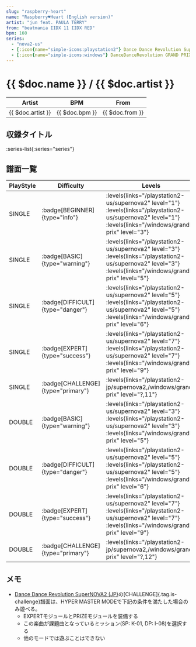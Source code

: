 ```yaml
---
slug: "raspberry-heart"
name: "Raspberry♥Heart (English version)"
artist: "jun feat. PAULA TERRY"
from: "beatmania IIDX 11 IIDX RED"
bpm: 160
series:
  - "nova2-us"
  - [:icon{name="simple-icons:playstation2"} Dance Dance Revolution SuperNOVA2 :icon{name="flag:jp-4x3"}](/playstation2-jp/supernova2)
  - [:icon{name="simple-icons:windows"} DanceDanceRevolution GRAND PRIX (グランプリプレー)](/windows/grand-prix)
---
```


# {{ $doc.name }} / {{ $doc.artist }}

|Artist|BPM|From|
|------|---|----|
|{{ $doc.artist }}|{{ $doc.bpm }}|{{ $doc.from }}|

## 収録タイトル

:series-list{:series="series"}

## 譜面一覧

|PlayStyle|Difficulty|Levels|Notes|Movie|
|---------|----------|------|-----|-----|
|SINGLE| :badge[BEGINNER]{type="info"}| :levels{links="/playstation2-us/supernova2" level="1"} :levels{links="/playstation2-us/supernova2" level="1"}  :levels{links="/windows/grand-prix" level="3"}|128/0||
|SINGLE| :badge[BASIC]{type="warning"}| :levels{links="/playstation2-us/supernova2" level="3"} :levels{links="/playstation2-us/supernova2" level="3"}  :levels{links="/windows/grand-prix" level="5"}|188/3||
|SINGLE| :badge[DIFFICULT]{type="danger"}| :levels{links="/playstation2-us/supernova2" level="5"} :levels{links="/playstation2-us/supernova2" level="5"}  :levels{links="/windows/grand-prix" level="6"}|237/5||
|SINGLE| :badge[EXPERT]{type="success"}| :levels{links="/playstation2-us/supernova2" level="7"} :levels{links="/playstation2-us/supernova2" level="7"}  :levels{links="/windows/grand-prix" level="9"}|291/8||
|SINGLE| :badge[CHALLENGE]{type="primary"}| :levels{links="/playstation2-jp/supernova2,/windows/grand-prix" level="?,11"}|314/1||
|DOUBLE| :badge[BASIC]{type="warning"}| :levels{links="/playstation2-us/supernova2" level="3"} :levels{links="/playstation2-us/supernova2" level="3"}  :levels{links="/windows/grand-prix" level="5"}|193/3||
|DOUBLE| :badge[DIFFICULT]{type="danger"}| :levels{links="/playstation2-us/supernova2" level="5"} :levels{links="/playstation2-us/supernova2" level="5"}  :levels{links="/windows/grand-prix" level="6"}|240/8||
|DOUBLE| :badge[EXPERT]{type="success"}| :levels{links="/playstation2-us/supernova2" level="7"} :levels{links="/playstation2-us/supernova2" level="7"}  :levels{links="/windows/grand-prix" level="9"}|295/15||
|DOUBLE| :badge[CHALLENGE]{type="primary"}| :levels{links="/playstation2-jp/supernova2,/windows/grand-prix" level="?,12"}|331/0||

## メモ

- [Dance Dance Revolution SuperNOVA2 (JP)](/series/nova2-jp)の[CHALLENGE]{.tag.is-challenge}譜面は、HYPER MASTER MODEで下記の条件を満たした場合のみ遊べる。
  - EXPERTモジュールとPRIZEモジュールを装備する
  - この楽曲が課題曲となっているミッション(SP: K-01, DP: I-08)を選択する
  - 他のモードでは遊ぶことはできない
